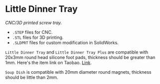# Little Dinner Tray

_CNC/3D printed screw tray._

- `.STEP` files for CNC.
- `.STL` files for 3D printing.
- `.SLDPRT` files for custom modification in SolidWorks.

`Little Dinner Tray` and `Little Dinner Tray Plus` are compatible with 20x3mm round head silicone foot pads, thickness should be greater than 1mm. Here's the item link on Taobao. [Link](https://item.taobao.com/item.htm?id=579128426494).

`Soup Dish` is compatible with 20mm diameter round magnets, thickness should be little than 2mm.
